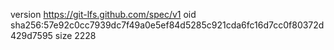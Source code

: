version https://git-lfs.github.com/spec/v1
oid sha256:57e92c0cc7939dc7f49a0e5ef84d5285c921cda6fc16d7cc0f80372d429d7595
size 2228
